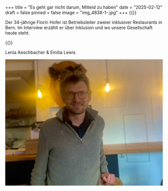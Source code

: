 +++
title = "Es geht gar nicht darum, Mitleid zu haben"
date = "2025-02-12"
draft = false
pinned = false
image = "img_4838-1-.jpg"
+++
{{<lead>}}

Der 34-jährige Florin Hofer ist Betriebsleiter zweier inklusiver Restaurants in Bern. Im Interview erzählt er über Inklusion und wo unsere Gesellschaft heute steht.

{{</lead>}}

Lenia Aeschbacher & Emilia Lewis

![Betriebsleiter Florin Hofer mit Wildschwein Gudrun im Hintergrund](img_4838-1-.jpg)